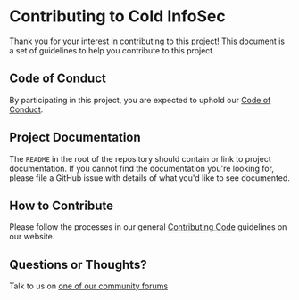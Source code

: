 # Contributing to Cold InfoSec

Thank you for your interest in contributing to this project! This document is
a set of guidelines to help you contribute to this project.

## Code of Conduct

By participating in this project, you are expected to uphold our [Code of
Conduct][code_of_conduct].

[code_of_conduct]:https://jnu-cold.herokuapp.com/codeofconduct

## Project Documentation

The `README` in the root of the repository should contain or link to
project documentation. If you cannot find the documentation you're
looking for, please file a GitHub issue with details of what
you'd like to see documented.

## How to Contribute

Please follow the processes in our general [Contributing Code][contributing]
guidelines on our website.

[contributing]:linkhere

## Questions or Thoughts?

Talk to us on [one of our community forums](https://jnu-cold.herokuapp.com/community)
